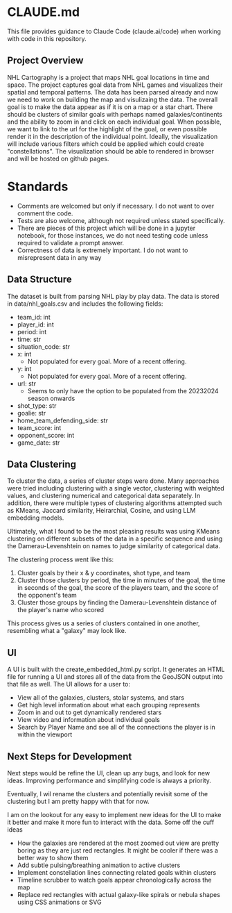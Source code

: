 # CLAUDE.md

This file provides guidance to Claude Code (claude.ai/code) when working with code in this repository.

## Project Overview

NHL Cartography is a project that maps NHL goal locations in time and space. The project captures goal data from NHL games and visualizes their spatial and temporal patterns. The data has been parsed already and now we need to work on building the map and visulizaing the data. The overall goal is to make the data appear as if it is on a map or a star chart. There should be clusters of similar goals with perhaps named galaxies/continents and the ability to zoom in and click on each individual goal. When possible, we want to link to the url for the highlight of the goal, or even possible render it in the description of the individual point. Ideally, the visualization will include various filters which could be applied which could create "constellations". The visualization should be able to rendered in browser and will be hosted on github pages.

# Standards
- Comments are welcomed but only if necessary. I do not want to over comment the code. 
- Tests are also welcome, although not required unless stated specifically. 
- There are pieces of this project which will be done in a jupyter notebook, for those instances, we do not need testing code unless required to validate a prompt answer. 
- Correctness of data is extremely important. I do not want to misrepresent data in any way

## Data Structure

The dataset is built from parsing NHL play by play data. The data is stored in data/nhl_goals.csv and includes the following fields:
 - team_id: int
 - player_id: int
 - period: int
 - time: str
 - situation_code: str
 - x: int
    - Not populated for every goal. More of a recent offering.
 - y: int
    - Not populated for every goal. More of a recent offering.
 - url: str
    - Seems to only have the option to be populated from the 20232024 season onwards
 - shot_type: str
 - goalie: str
 - home_team_defending_side: str
 - team_score: int
 - opponent_score: int
 - game_date: str


## Data Clustering
To cluster the data, a series of cluster steps were done. Many approaches were tried including clustering with a single vector, clustering with weighted values, and clustering numerical and categorical data separately. In addition, there were multiple types of clustering algorithms attempted such as KMeans, Jaccard similarity, Heirarchial, Cosine, and using LLM embedding models.

Ultimately, what I found to be the most pleasing results was using KMeans clustering on different subsets of the data in a specific sequence and using the Damerau-Levenshtein on names to judge similarity of categorical data.

The clustering process went like this:
1. Cluster goals by their x & y coordinates, shot type, and team
2. Cluster those clusters by period, the time in minutes of the goal, the time in seconds of the goal, the score of the players team, and the score of the opponent's team
3. Cluster those groups by finding the Damerau-Levenshtein distance of the player's name who scored

This process gives us a series of clusters contained in one another, resembling what a "galaxy" may look like.

## UI
A UI is built with the create_embedded_html.py script. It generates an HTML file for running a UI and stores all of the data from the GeoJSON output into that file as well. The UI allows for a user to:
- View all of the galaxies, clusters, stolar systems, and stars
- Get high level information about what each grouping represents
- Zoom in and out to get dynamically rendered stars
- View video and information about individual goals
- Search by Player Name and see all of the connections the player is in within the viewport


## Next Steps for Development
Next steps would be refine the UI, clean up any bugs, and look for new ideas. Improving performance and simplifying code is always a priority. 

Eventually, I wil rename the clusters and potentially revisit some of the clustering but I am pretty happy with that for now.

I am on the lookout for any easy to implement new ideas for the UI to make it better and make it more fun to interact with the data. Some off the cuff ideas
- How the galaxies are rendered at the most zoomed out view are pretty boring as they are just red rectangles. It might be cooler if there was a better way to show them
- Add subtle pulsing/breathing animation to active clusters
- Implement constellation lines connecting related goals within clusters
- Timeline scrubber to watch goals appear chronologically across the map
- Replace red rectangles with actual galaxy-like spirals or nebula shapes using
  CSS animations or SVG
